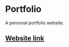 # Portfolio
<p>A personal portfolio website.</p>

## <a href="https://rk-41.github.io/portfolio/" target="_blank">Website link</a>
